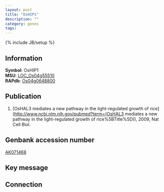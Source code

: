 ```yaml
---
layout: post
title: "OsHIP1"
description: ""
category: genes
tags: 
---
```

{% include JB/setup %}

## Information
__Symbol__: OsHIP1  
__MSU__: [LOC_Os04g55510](http://rice.plantbiology.msu.edu/cgi-bin/ORF_infopage.cgi?orf=LOC_Os04g55510)  
__RAPdb__: [Os04g0648800](http://rapdb.dna.affrc.go.jp/viewer/gbrowse_details/irgsp1?name=Os04g0648800)  

## Publication
1. [OsHAL3 mediates a new pathway in the light-regulated growth of rice](http://www.ncbi.nlm.nih.gov/pubmed?term=(OsHAL3 mediates a new pathway in the light-regulated growth of rice%5BTitle%5D)), 2009, Nat Cell Biol.

## Genbank accession number
[AK071468](http://www.ncbi.nlm.nih.gov/nuccore/AK071468)

## Key message

## Connection


